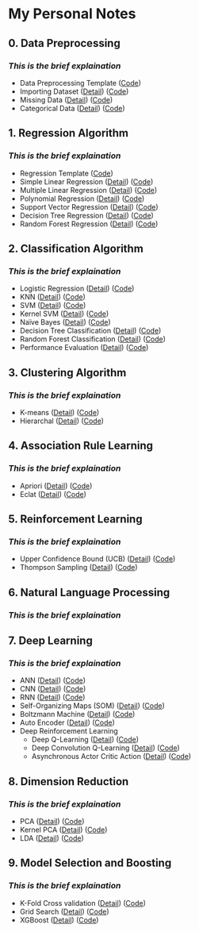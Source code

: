 # My Personal Notes

## 0.  Data Preprocessing 

### *This is the brief explaination*

-	Data Preprocessing Template ([Code](0DP/Code/data_preprocessing_template.py))
-	Importing Dataset ([Detail](0DP)) ([Code](0DP/Code/missing_data.py))
-	Missing Data ([Detail](0DP)) ([Code](0DP/Code/missing_data.py))
- 	Categorical Data ([Detail](0DP)) ([Code](0DP/Code/categorical_data.py))



## 1. Regression Algorithm

### *This is the brief explaination*

-	Regression Template ([Code](1RA/Code/regression_template.py))
- 	Simple Linear Regression ([Detail](1RA)) ([Code](1RA/Code/.py))
-	Multiple Linear Regression ([Detail](1RA)) ([Code](1RA/Code/.py))
-	Polynomial Regression ([Detail](1RA)) ([Code](1RA/Code/.py))
-	Support Vector Regression ([Detail](1RA)) ([Code](1RA/Code/.py))
-	Decision Tree Regression ([Detail](1RA)) ([Code](1RA/Code/.py))
-	Random Forest Regression ([Detail](1RA)) ([Code](1RA/Code/.py))


## 2. Classification Algorithm 

### *This is the brief explaination*

-	Logistic Regression ([Detail](Folder1)) ([Code](Folder1))
-	KNN ([Detail](Folder1)) ([Code](Folder1))
-	SVM ([Detail](Folder1)) ([Code](Folder1))
-	Kernel SVM ([Detail](Folder1)) ([Code](Folder1))
-	Naïve Bayes ([Detail](Folder1)) ([Code](Folder1))
-	Decision Tree Classification ([Detail](Folder1)) ([Code](Folder1))
-	Random Forest Classification ([Detail](Folder1)) ([Code](Folder1))
-	Performance Evaluation ([Detail](Folder1)) ([Code](Folder1))

## 3. Clustering Algorithm 

### *This is the brief explaination*

-	K-means ([Detail](Folder1)) ([Code](Folder1))
-	Hierarchal ([Detail](Folder1)) ([Code](Folder1))

## 4. Association Rule Learning

### *This is the brief explaination*

-	Apriori ([Detail](Folder1)) ([Code](Folder1))
-	Eclat ([Detail](Folder1)) ([Code](Folder1))

## 5. Reinforcement Learning

### *This is the brief explaination*

-	Upper Confidence Bound (UCB) ([Detail](Folder1)) ([Code](Folder1))
-	Thompson Sampling ([Detail](Folder1)) ([Code](Folder1))

## 6. Natural Language Processing

### *This is the brief explaination*

## 7. Deep Learning

### *This is the brief explaination*

-	ANN ([Detail](Folder1)) ([Code](Folder1))
-	CNN ([Detail](Folder1)) ([Code](Folder1))
-	RNN ([Detail](Folder1)) ([Code](Folder1))
-	Self-Organizing Maps (SOM) ([Detail](Folder1)) ([Code](Folder1))
-	Boltzmann Machine ([Detail](Folder1)) ([Code](Folder1))
-	Auto Encoder ([Detail](Folder1)) ([Code](Folder1))
-	Deep Reinforcement Learning
	- Deep Q-Learning ([Detail](Folder1)) ([Code](Folder1))
	- Deep Convolution Q-Learning ([Detail](Folder1)) ([Code](Folder1))
	- Asynchronous Actor Critic Action ([Detail](Folder1)) ([Code](Folder1))

## 8. Dimension Reduction 

### *This is the brief explaination*

-	PCA  ([Detail](Folder1)) ([Code](Folder1))
-	Kernel PCA ([Detail](Folder1)) ([Code](Folder1))
-	LDA  ([Detail](Folder1)) ([Code](Folder1))

## 9. Model Selection and Boosting

### *This is the brief explaination*

-	K-Fold Cross validation ([Detail](Folder1)) ([Code](Folder1))
-	Grid Search ([Detail](Folder1)) ([Code](Folder1))
- 	XGBoost ([Detail](Folder1)) ([Code](Folder1))
